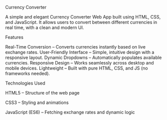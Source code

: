  Currency Converter

A simple and elegant Currency Converter Web App built using HTML, CSS, and JavaScript.
It allows users to convert between different currencies in real time, with a clean and modern UI.

 Features

 Real-Time Conversion – Converts currencies instantly based on live exchange rates.
 User-Friendly Interface – Simple, intuitive design with a responsive layout.
 Dynamic Dropdowns – Automatically populates available currencies.
 Responsive Design – Works seamlessly across desktop and mobile devices.
 Lightweight – Built with pure HTML, CSS, and JS (no frameworks needed).

 Technologies Used

HTML5 – Structure of the web page

CSS3 – Styling and animations

JavaScript (ES6) – Fetching exchange rates and dynamic logic
